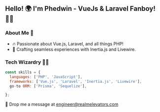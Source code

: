 ## Hello! 🌍 I'm Phedwin - VueJs & Laravel Fanboy! 👨‍💻

### About Me 🚀
- 🔥 Passionate about Vue.js, Laravel, and all things PHP!
- 🚀 Crafting seamless experiences with Inertia.js and Livewire.

### Tech Wizardry 🧙‍♂️
```javascript
const skills = {
  languages: ['PHP', 'JavaScript'],
  frameworks: ['Vue.js', 'Laravel', 'Inertia.js', 'Livewire'],
  go-to ORM: ['Prisma', 'Sequelize'],

};

```
📧 Drop me a message at [engineer@realmelevators.com](mailto:engineer@realmelevators.com)

<!---

will start working on PHP ptojects
phedwin/phedwin is a ✨ special ✨ repository because its `README.md` (this file) appears on your GitHub profile.
You can click the Preview link to take a look at your change
provide note 
just random thoughts that cross my mind.
I will update this md Daily just to keep my guthub streaks
--->

